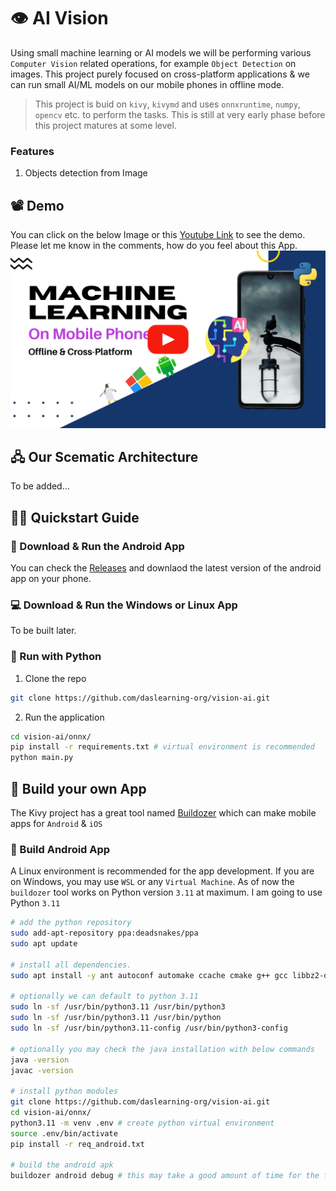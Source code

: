 # 👁️ AI Vision
Using small machine learning or AI models we will be performing various `Computer Vision` related operations, for example `Object Detection` on images. This project purely focused on cross-platform applications & we can run small AI/ML models on our mobile phones in offline mode.

> This project is buid on `kivy`, `kivymd` and uses `onnxruntime`, `numpy`, `opencv` etc. to perform the tasks. This is still at very early phase before this project matures at some level.

### Features
1. Objects detection from Image

## 📽️ Demo
You can click on the below Image or this [Youtube Link](https://www.youtube.com/watch?v=wUABgn4JYc4) to see the demo. Please let me know in the comments, how do you feel about this App. <br>
[![VisionAI](./docs/images/thumb.png)](https://www.youtube.com/watch?v=wUABgn4JYc4)

## 🖧 Our Scematic Architecture
To be added...

## 🧑‍💻 Quickstart Guide

### 📱 Download & Run the Android App
You can check the [Releases](https://github.com/daslearning-org/vision-ai/tags) and downlaod the latest version of the android app on your phone.

### 💻 Download & Run the Windows or Linux App
To be built later.

### 🐍 Run with Python

1. Clone the repo
```bash
git clone https://github.com/daslearning-org/vision-ai.git
```

2. Run the application
```bash
cd vision-ai/onnx/
pip install -r requirements.txt # virtual environment is recommended
python main.py
```

## 🦾 Build your own App
The Kivy project has a great tool named [Buildozer](https://buildozer.readthedocs.io/en/latest/) which can make mobile apps for `Android` & `iOS`

### 📱 Build Android App
A Linux environment is recommended for the app development. If you are on Windows, you may use `WSL` or any `Virtual Machine`. As of now the `buildozer` tool works on Python version `3.11` at maximum. I am going to use Python `3.11`

```bash
# add the python repository
sudo add-apt-repository ppa:deadsnakes/ppa
sudo apt update

# install all dependencies.
sudo apt install -y ant autoconf automake ccache cmake g++ gcc libbz2-dev libffi-dev libltdl-dev libtool libssl-dev lbzip2 make ninja-build openjdk-17-jdk patch patchelf pkg-config protobuf-compiler python3.11 python3.11-venv python3.11-dev

# optionally we can default to python 3.11
sudo ln -sf /usr/bin/python3.11 /usr/bin/python3
sudo ln -sf /usr/bin/python3.11 /usr/bin/python
sudo ln -sf /usr/bin/python3.11-config /usr/bin/python3-config

# optionally you may check the java installation with below commands
java -version
javac -version

# install python modules
git clone https://github.com/daslearning-org/vision-ai.git
cd vision-ai/onnx/
python3.11 -m venv .env # create python virtual environment
source .env/bin/activate
pip install -r req_android.txt

# build the android apk
buildozer android debug # this may take a good amount of time for the first time & will generate the apk in the bin directory
```
